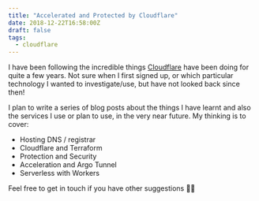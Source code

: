 ```yaml
---
title: "Accelerated and Protected by Cloudflare"
date: 2018-12-22T16:58:00Z
draft: false
tags: 
  - cloudflare
---
```

I have been following the incredible things [Cloudflare](https://www.cloudflare.com) have been doing for quite a few years. Not sure when I first signed up, or which particular technology I wanted to investigate/use, but have not looked back since then!

I plan to write a series of blog posts about the things I have learnt and also the services I use or plan to use, in the very near future. My thinking is to cover:

* Hosting DNS / registrar
* Cloudflare and Terraform
* Protection and Security
* Acceleration and Argo Tunnel
* Serverless with Workers

Feel free to get in touch if you have other suggestions 👌🏻